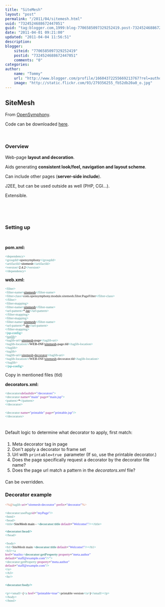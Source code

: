 ```yaml
---
title: "SiteMesh"
layout: "post"
permalink: "/2011/04/sitemesh.html"
uuid: "7324524688672447051"
guid: "tag:blogger.com,1999:blog-7706585097329252419.post-7324524688672447051"
date: "2011-04-01 09:21:00"
updated: "2011-04-04 11:56:51"
description: 
blogger:
    siteid: "7706585097329252419"
    postid: "7324524688672447051"
    comments: "0"
categories: 
author: 
    name: "Tommy"
    url: "http://www.blogger.com/profile/16604372255669213767?rel=author"
    image: "http://static.flickr.com/93/279356255_fb52db20a0_o.jpg"
---
```


<div class="css-full-post-content js-full-post-content">
<h2>SiteMesh</h2><p>From <a href="http://www.opensymphony.com/sitemesh/">OpenSymphony</a>.</p><p>Code can be downloaded <a href="https://docs.google.com/a/antares.no/leaf?id=0B8PMyhF3byYlZWQxOWE0OGQtMTc2Ny00YTVkLWI0ZDEtM2VhNDYwMmQwMGE0&amp;hl=en&amp;authkey=CIrBxtUF">here</a>.</p><p> </p><h3 style="font-size: 1.17em;">Overview</h3><p>Web-page <strong>layout and decoration</strong>.</p><p>Aids generating <strong>consistent look/feel, navigation and layout scheme</strong>.</p><p>Can include other pages (<strong>server-side include</strong>).</p><p>J2EE, but can be used outside as well (PHP, CGI...).</p><p>Extensible.</p><p> </p><p> </p><h3>Setting up</h3><p> </p><p><strong>pom.xml:</strong></p><p style="margin: 0.0px 0.0px 0.0px 0.0px; font: 11.0px Monaco; color: #4c9191;"><span style="color: #009192;">&lt;</span>dependency<span style="color: #009192;">&gt;</span></p><p style="margin: 0.0px 0.0px 0.0px 0.0px; font: 11.0px Monaco;"><span style="color: #009192;">&lt;</span><span style="color: #4c9191;">groupId</span><span style="color: #009192;">&gt;</span>opensymphony<span style="color: #009192;">&lt;/</span><span style="color: #4c9191;">groupId</span><span style="color: #009192;">&gt;</span></p><p style="margin: 0.0px 0.0px 0.0px 0.0px; font: 11.0px Monaco; color: #4c9191;"><span style="color: #000000;"></span><span style="color: #009192;">&lt;</span>artifactId<span style="color: #009192;">&gt;</span><span style="color: #000000;">sitemesh</span><span style="color: #009192;">&lt;/</span>artifactId<span style="color: #009192;">&gt;</span></p><p style="margin: 0.0px 0.0px 0.0px 0.0px; font: 11.0px Monaco; color: #4c9191;"><span style="color: #000000;"></span><span style="color: #009192;">&lt;</span>version<span style="color: #009192;">&gt;</span><span style="color: #000000;">2.4.2</span><span style="color: #009192;">&lt;/</span>version<span style="color: #009192;">&gt;</span></p><p style="margin: 0.0px 0.0px 0.0px 0.0px; font: 11.0px Monaco; color: #4c9191;"><span style="color: #009192;">&lt;/</span>dependency<span style="color: #009192;">&gt;</span></p><div><span style="color: #009192;"></span></div><p><strong>web.xml:</strong></p><p style="margin: 0.0px 0.0px 0.0px 0.0px; font: 11.0px Monaco; color: #4f78c4;"><span style="color: #4c9191;"><span style="color: #009192;">&lt;</span>filter<span style="color: #009192;">&gt;</span></span></p><p style="margin: 0.0px 0.0px 0.0px 0.0px; font: 11.0px Monaco; color: #4c9191;"><span style="color: #000000;"><span style="white-space: pre;"></span></span><span style="color: #009192;">&lt;</span>filter-name<span style="color: #009192;">&gt;</span><span style="text-decoration: underline; color: #000000;">sitemesh</span><span style="color: #009192;">&lt;/</span>filter-name<span style="color: #009192;">&gt;</span></p><p style="margin: 0.0px 0.0px 0.0px 0.0px; font: 11.0px Monaco;"><span style="color: #009192;"> &lt;</span><span style="color: #4c9191;">filter-class</span><span style="color: #009192;">&gt;</span>com.opensymphony.module.sitemesh.filter.PageFilter<span style="color: #009192;">&lt;/</span><span style="color: #4c9191;">filter-class</span><span style="color: #009192;">&gt;</span></p><p style="margin: 0.0px 0.0px 0.0px 0.0px; font: 11.0px Monaco; color: #4c9191;"><span style="color: #009192;">&lt;/</span>filter<span style="color: #009192;">&gt;</span></p><p style="font: normal normal normal 11px/normal Monaco; color: #4c9191; margin: 0px;"><span style="color: #009192;">&lt;</span>filter-mapping<span style="color: #009192;">&gt;</span></p><p style="font: normal normal normal 11px/normal Monaco; color: #4c9191; margin: 0px;"><span style="color: #000000;"><span style="white-space: pre;"></span></span><span style="color: #009192;">&lt;</span>filter-name<span style="color: #009192;">&gt;</span><span style="text-decoration: underline; color: #000000;">sitemesh</span><span style="color: #009192;">&lt;/</span>filter-name<span style="color: #009192;">&gt;</span></p><p style="font: normal normal normal 11px/normal Monaco; color: #4c9191; margin: 0px;"><span style="color: #000000;"><span style="white-space: pre;"></span></span><span style="color: #009192;">&lt;</span>url-pattern<span style="color: #009192;">&gt;</span><span style="color: #000000;">*.</span><span style="text-decoration: underline; color: #000000;">jsp</span><span style="color: #009192;">&lt;/</span>url-pattern<span style="color: #009192;">&gt;</span></p><p style="font: normal normal normal 11px/normal Monaco; color: #4c9191; margin: 0px;"><span style="color: #009192;">&lt;/</span>filter-mapping<span style="color: #009192;">&gt;</span></p><div><span style="color: #009192;"><p style="font: normal normal normal 11px/normal Monaco; color: #4c9191; margin: 0px;"><span style="color: #009192;">&lt;</span>filter-mapping<span style="color: #009192;">&gt;</span></p><p style="font: normal normal normal 11px/normal Monaco; color: #4c9191; margin: 0px;"><span style="color: #000000;"><span style="white-space: pre;"></span></span><span style="color: #009192;">&lt;</span>filter-name<span style="color: #009192;">&gt;</span><span style="text-decoration: underline; color: #000000;">sitemesh</span><span style="color: #009192;">&lt;/</span>filter-name<span style="color: #009192;">&gt;</span></p><p style="font: normal normal normal 11px/normal Monaco; color: #4c9191; margin: 0px;"><span style="color: #000000;"><span style="white-space: pre;"></span></span><span style="color: #009192;">&lt;</span>url-pattern<span style="color: #009192;">&gt;</span><span style="color: #000000;">*.</span><span style="text-decoration: underline; color: #000000;">do</span><span style="color: #009192;">&lt;/</span>url-pattern<span style="color: #009192;">&gt;</span></p><p style="font: normal normal normal 11px/normal Monaco; color: #4c9191; margin: 0px;"><span style="color: #009192;">&lt;/</span>filter-mapping<span style="color: #009192;">&gt;</span></p><div><span style="font-family: Monaco; font-size: 11px;">&lt;jsp-config&gt;</span></div></span></div><p style="margin: 0.0px 0.0px 0.0px 0.0px; font: 11.0px Monaco; color: #4c9191;"><span style="color: #009192;"> &lt;</span><span style="text-decoration: underline;">taglib</span><span style="color: #009192;">&gt;</span></p><p style="margin: 0.0px 0.0px 0.0px 0.0px; font: 11.0px Monaco; color: #4c9191;"><span style="color: #000000;"><span style="white-space: pre;"></span></span><span style="color: #009192;">&lt;</span>taglib-uri<span style="color: #009192;">&gt;</span><span style="text-decoration: underline; color: #000000;">sitemesh</span><span style="color: #000000;">-page</span><span style="color: #009192;">&lt;/</span>taglib-uri<span style="color: #009192;">&gt;</span></p><p style="margin: 0.0px 0.0px 0.0px 0.0px; font: 11.0px Monaco; color: #4c9191;"><span style="color: #000000;"><span style="white-space: pre;"></span></span><span style="color: #009192;">&lt;</span>taglib-location<span style="color: #009192;">&gt;</span><span style="color: #000000;">/WEB-INF/</span><span style="text-decoration: underline; color: #000000;">sitemesh</span><span style="color: #000000;">-page.tld</span><span style="color: #009192;">&lt;/</span>taglib-location<span style="color: #009192;">&gt;</span></p><p style="margin: 0.0px 0.0px 0.0px 0.0px; font: 11.0px Monaco; color: #4c9191;"><span style="color: #009192;"> &lt;/</span>taglib<span style="color: #009192;">&gt;</span></p><p style="margin: 0.0px 0.0px 0.0px 0.0px; font: 11.0px Monaco; color: #4c9191;"><span style="color: #009192;"> &lt;</span>taglib<span style="color: #009192;">&gt;</span></p><p style="margin: 0.0px 0.0px 0.0px 0.0px; font: 11.0px Monaco;"><span style="white-space: pre;"></span><span style="color: #009192;">&lt;</span><span style="color: #4c9191;">taglib-uri</span><span style="color: #009192;">&gt;</span><span style="text-decoration: underline;">sitemesh</span>-<span style="text-decoration: underline;">decorator</span><span style="color: #009192;">&lt;/</span><span style="color: #4c9191;">taglib-uri</span><span style="color: #009192;">&gt;</span></p><p style="margin: 0.0px 0.0px 0.0px 0.0px; font: 11.0px Monaco;"><span style="white-space: pre;"></span><span style="color: #009192;">&lt;</span><span style="color: #4c9191;">taglib-location</span><span style="color: #009192;">&gt;</span>/WEB-INF/<span style="text-decoration: underline;">sitemesh</span>-decorator.tld<span style="color: #009192;">&lt;/</span><span style="color: #4c9191;">taglib-location</span><span style="color: #009192;">&gt;</span></p><p style="margin: 0.0px 0.0px 0.0px 0.0px; font: 11.0px Monaco; color: #4c9191;"><span style="color: #009192;"> &lt;/</span>taglib&gt;</p><p style="font: normal normal normal 11px/normal Monaco; color: #4c9191; margin: 0px;"><span style="color: #009192;">&lt;/jsp-config&gt;</span></p><p>Copy in mentioned files (tld)</p><p><strong>decorators.xml:</strong></p><p style="margin: 0.0px 0.0px 0.0px 0.0px; font: 11.0px Monaco; color: #3a40f4;"><span style="color: #009192;">&lt;</span><span style="color: #4c9191;">decorators</span><span style="color: #000000;"></span><span style="color: #94268c;">defaultdir</span><span style="color: #000000;">=</span>"/decorators"<span style="color: #009192;">&gt;</span></p><p style="margin: 0.0px 0.0px 0.0px 0.0px; font: 11.0px Monaco; color: #3a40f4;"><span style="color: #000000;"></span><span style="color: #009192;"> &lt;</span><span style="color: #4c9191;">decorator </span><span style="color: #94268c;">name</span><span style="color: #000000;">=</span>"main" <span style="color: #94268c;">page</span><span style="color: #000000;">=</span>"main.jsp"<span style="color: #009192;">&gt;</span></p><p style="margin: 0.0px 0.0px 0.0px 0.0px; font: 11.0px Monaco; color: #4c9191;"><span style="color: #009192;"> &lt;</span>pattern<span style="color: #009192;">&gt;</span><span style="color: #000000;">*</span><span style="color: #009192;">&lt;/</span>pattern<span style="color: #009192;">&gt;</span></p><p style="margin: 0.0px 0.0px 0.0px 0.0px; font: 11.0px Monaco; color: #4c9191;"><span style="color: #009192;"> &lt;/</span>decorator<span style="color: #009192;">&gt;</span></p><p style="margin: 0.0px 0.0px 0.0px 0.0px; font: 11.0px Monaco; min-height: 15.0px;"> </p><p style="margin: 0.0px 0.0px 0.0px 0.0px; font: 11.0px Monaco; color: #3a40f4;"><span style="color: #009192;"> &lt;</span><span style="color: #4c9191;">decorator </span><span style="color: #94268c;">name</span><span style="color: #000000;">=</span>"printable" <span style="color: #94268c;">page</span><span style="color: #000000;">=</span>"printable.jsp"<span style="color: #009192;">/&gt;</span></p><p style="margin: 0.0px 0.0px 0.0px 0.0px; font: 11.0px Monaco; color: #4c9191;"><span style="color: #009192;">&lt;/</span>decorators<span style="color: #009192;">&gt;</span></p><p style="margin-top: 0px; margin-right: 0px; margin-bottom: 1.5em; margin-left: 0px; padding: 0px;"> </p><p style="margin-top: 0px; margin-right: 0px; margin-bottom: 1.5em; margin-left: 0px; padding: 0px;">Default logic to determine what decorator to apply, first match:</p><ol style="margin-top: 0px; margin-right: 0px; margin-bottom: 1.5em; margin-left: 1.667em; list-style-type: decimal; padding: 0px;"><li style="padding: 0px; margin: 0px;">Meta decorator tag in page</li><li style="padding: 0px; margin: 0px;">Don't apply a decorator to frame set</li><li style="padding: 0px; margin: 0px;">Url with <code style="font: normal normal normal 1em/normal 'Lucida Console', Monaco, 'DejaVu Sans Mono', monospace; font-size: 0.9em;">printable=true </code>parameter (If so, use the printable decorator.)</li><li style="padding: 0px; margin: 0px;">Does the page specifically request a decorator by the decorator file name?</li><li style="padding: 0px; margin: 0px;">Does the page url match a pattern in the <em>decorators.xml</em> file?</li></ol><p style="margin-top: 0px; margin-right: 0px; margin-bottom: 1.5em; margin-left: 0px; padding: 0px;">Can be overridden.</p><h3 style="font-size: 1.17em;">Decorator example</h3><p style="margin: 0.0px 0.0px 0.0px 0.0px; font: 11.0px Monaco; color: #3a40f4;"><span style="color: #cd7356;">&lt;%@</span><span style="color: #4c9191;">taglib </span><span style="color: #94268c;">uri</span><span style="color: #000000;">=</span>"sitemesh-decorator" <span style="color: #94268c;">prefix</span><span style="color: #000000;">=</span>"decorator"<span style="color: #cd7356;">%&gt;</span></p><p style="margin: 0.0px 0.0px 0.0px 0.0px; font: 11.0px Monaco; min-height: 15.0px;"> </p><p style="margin: 0.0px 0.0px 0.0px 0.0px; font: 11.0px Monaco; color: #4c9191;"><span style="color: #009192;">&lt;</span>decorator:usePage<span style="color: #94268c;">id</span><span style="color: #000000;">=</span><span style="color: #3a40f4;">"myPage"</span><span style="color: #009192;">/&gt;</span></p><p style="margin: 0.0px 0.0px 0.0px 0.0px; font: 11.0px Monaco; color: #4c9191;"><span style="color: #009192;">&lt;</span>html<span style="color: #009192;">&gt;</span></p><p style="margin: 0.0px 0.0px 0.0px 0.0px; font: 11.0px Monaco; color: #4c9191;"><span style="color: #009192;">&lt;</span>head<span style="color: #009192;">&gt;</span></p><p style="margin: 0.0px 0.0px 0.0px 0.0px; font: 11.0px Monaco; color: #4c9191;"><span style="color: #009192;"> &lt;</span>title<span style="color: #009192;">&gt;</span><span style="color: #000000;">SiteMesh main - </span><span style="color: #009192;">&lt;</span><strong>decorator:title </strong><span style="color: #94268c;">default</span><span style="color: #000000;">=</span><span style="color: #3a40f4;">"Welcome!"</span><span style="color: #009192;">/&gt;&lt;/</span>title<span style="color: #009192;">&gt;</span></p><p style="margin: 0.0px 0.0px 0.0px 0.0px; font: 11.0px Monaco; color: #4c9191;"> </p><p style="margin: 0.0px 0.0px 0.0px 0.0px; font: 11.0px Monaco; color: #4c9191;"><span style="color: #009192;"><strong> &lt;</strong></span><strong>decorator:head</strong><span style="color: #000000;"><strong></strong></span><span style="color: #009192;"><strong>/&gt;</strong></span></p><p style="margin: 0.0px 0.0px 0.0px 0.0px; font: 11.0px Monaco; color: #4c9191;"><span style="color: #009192;">&lt;/</span>head<span style="color: #009192;">&gt;</span></p><p style="margin: 0.0px 0.0px 0.0px 0.0px; font: 11.0px Monaco; min-height: 15.0px;"> </p><p style="margin: 0.0px 0.0px 0.0px 0.0px; font: 11.0px Monaco; color: #4c9191;"><span style="color: #009192;">&lt;</span>body<span style="color: #009192;">&gt;</span></p><p style="margin: 0.0px 0.0px 0.0px 0.0px; font: 11.0px Monaco;"><span style="color: #009192;"> &lt;</span><span style="color: #4c9191;">h1</span><span style="color: #009192;">&gt;</span>SiteMesh main <span style="color: #009192;">&lt;</span><span style="color: #4c9191;"><strong>decorator:title </strong></span><span style="color: #94268c;">default</span>=<span style="color: #3a40f4;">"Welcome!"</span><span style="color: #009192;">/&gt;&lt;/</span><span style="color: #4c9191;">h1</span><span style="color: #009192;">&gt;</span></p><p style="margin: 0.0px 0.0px 0.0px 0.0px; font: 11.0px Monaco; color: #009192;">&lt;<span style="color: #4c9191;">h3</span>&gt;&lt;<span style="color: #4c9191;">a</span></p><p style="margin: 0.0px 0.0px 0.0px 0.0px; font: 11.0px Monaco; color: #4c9191;"><span style="color: #94268c;">href</span><span style="color: #000000;">=</span><span style="color: #3a40f4;">"mailto:</span><span style="color: #009192;">&lt;</span><strong>decorator:getProperty </strong><span style="color: #94268c;">property</span><span style="color: #000000;">=</span><span style="color: #3a40f4;">"meta.author"</span></p><p style="margin: 0.0px 0.0px 0.0px 0.0px; font: 11.0px Monaco; color: #3a40f4;"><span style="color: #94268c;">default</span><span style="color: #000000;">=</span>"staff@example.com"<span style="color: #009192;">/&gt;</span>"<span style="color: #009192;">&gt;</span></p><p style="margin: 0.0px 0.0px 0.0px 0.0px; font: 11.0px Monaco; color: #4c9191;"><span style="color: #009192;">&lt;</span>decorator:getProperty <span style="color: #94268c;">property</span><span style="color: #000000;">=</span><span style="color: #3a40f4;">"meta.author"</span></p><p style="margin: 0.0px 0.0px 0.0px 0.0px; font: 11.0px Monaco; color: #3a40f4;"><span style="color: #94268c;">default</span><span style="color: #000000;">=</span>"staff@example.com"<span style="color: #009192;">/&gt;</span></p><p style="margin: 0.0px 0.0px 0.0px 0.0px; font: 11.0px Monaco; color: #009192;">&lt;/<span style="color: #4c9191;">a</span>&gt;</p><p style="margin: 0.0px 0.0px 0.0px 0.0px; font: 11.0px Monaco; color: #009192;">&lt;/<span style="color: #4c9191;">h3</span>&gt;</p><p style="margin: 0.0px 0.0px 0.0px 0.0px; font: 11.0px Monaco;"><span style="color: #009192;"> &lt;</span><span style="color: #4c9191;">hr</span><span style="color: #009192;">/&gt;</span></p><p style="margin: 0.0px 0.0px 0.0px 0.0px; font: 11.0px Monaco; min-height: 15.0px;"> </p><p style="margin: 0.0px 0.0px 0.0px 0.0px; font: 11.0px Monaco; color: #4c9191;"><span style="color: #009192;"><strong> &lt;</strong></span><strong>decorator:body</strong><span style="color: #000000;"><strong></strong></span><span style="color: #009192;"><strong>/&gt;</strong></span></p><p style="margin: 0.0px 0.0px 0.0px 0.0px; font: 11.0px Monaco; min-height: 15.0px;"> </p><p style="margin: 0.0px 0.0px 0.0px 0.0px; font: 11.0px Monaco;"><span style="color: #009192;"> &lt;</span><span style="color: #4c9191;">p</span><span style="color: #009192;">&gt;&lt;</span><span style="color: #4c9191;">small</span><span style="color: #009192;">&gt;</span> (<span style="color: #009192;">&lt;</span><span style="color: #4c9191;">a </span><span style="color: #94268c;">href</span>=<span style="color: #3a40f4;">"?printable=true"</span><span style="color: #009192;">&gt;</span>printable version<span style="color: #009192;">&lt;/</span><span style="color: #4c9191;">a</span><span style="color: #009192;">&gt;</span>)<span style="color: #009192;">&lt;/</span><span style="color: #4c9191;">small</span><span style="color: #009192;">&gt;&lt;/</span><span style="color: #4c9191;">p</span><span style="color: #009192;">&gt;</span></p><p style="margin: 0.0px 0.0px 0.0px 0.0px; font: 11.0px Monaco; color: #4c9191;"><span style="color: #009192;">&lt;/</span>body<span style="color: #009192;">&gt;</span></p><p style="margin: 0.0px 0.0px 0.0px 0.0px; font: 11.0px Monaco; color: #4c9191;"><span style="color: #009192;">&lt;/</span>html<span style="color: #009192;">&gt;</span></p>
</div>